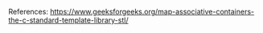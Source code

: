 References:
https://www.geeksforgeeks.org/map-associative-containers-the-c-standard-template-library-stl/

